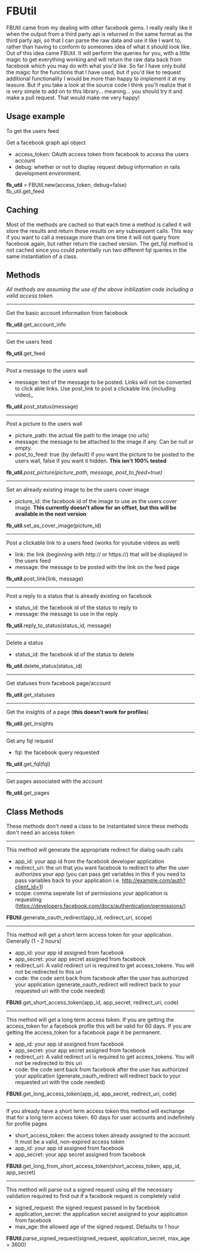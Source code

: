 # FBUtil #

FBUtil came from my dealing with other facebook gems. I really really like it when the output from a third party api is returned in the same format as the third party api, so that I can parse the raw data and use it like I want to, rather than having to conform to someones idea of what it should look like. Out of this idea came FBUtil. It will perform the queries for you, with a little magic to get everything working and will return the raw data back from facebook which you may do with what you'd like. So far I have only build the magic for the functions that I have used, but if you'd like to request additional functionality I would be more than happy to implement it at my leasure. But if you take a look at the source code I think you'll realize that it is very simple to add on to this library... meaning... you should try it and make a pull request. That would make me very happy!

## Usage example ##

To get the users feed

Get a facebook graph api object  
 * access_token: OAuth access token from facebook to access the users account  
 * debug: whether or not to display request debug information in rails development environment.  

**fb_util** = FBUtil.new(access_token, debug=false)  
fb_util.get_feed

## Caching ##

Most of the methods are cached so that each time a method is called it will store the results and return those results on any subsequent calls. This way if you want to call a message more than one time it will not query from facebook again, but rather return the cached version. The get_fql method is not cached since you could potentially run two different fql queries in the same instantiation of a class.

## Methods ##
_All methods are assuming the use of the above initilization code including a valid access token._  

- - -

Get the basic account information from facebook  

**fb_util**.get\_account\_info

- - -

Get the users feed  

**fb_util**.get\_feed

- - -

Post a message to the users wall  
*  message: text of the message to be posted. Links will not be converted to click able links. Use post_link to post a clickable link (including video)_  

**fb_util**.post\_status(message)

- - -

Post a picture to the users wall  
*  picture\_path: the actual file path to the image (no urls)  
*  message: the message to be attached to the image if any. Can be null or empty.  
*  post\_to\_feed: true (by default) if you want the picture to be posted to the users wall, false if you want it hidden. **This isn't 100% tested**  

**fb_util**_.post_picture(picture_path, message, post_to_feed=true)_

- - -

Set an already existing image to be the users cover image  
*  picture\_id: the facebook id of the image to use as the users cover image. **This currently doesn't allow for an offset, but this will be available in the next version**  

**fb_util**.set\_as\_cover\_image(picture\_id)

- - -

Post a clickable link to a users feed (works for youtube videos as well)  
*  link: the link (beginning with http:// or https://) that will be displayed in the users feed  
*  message: the message to be posted with the link on the feed page  

**fb_util**.post\_link(link, message)

- - - 

Post a reply to a status that is already existing on facebook
*  status\_id: the facebook id of the status to reply to  
*  message: the message to use in the reply  

**fb_util**.reply\_to\_status(status\_id, message)

- - - 

Delete a status  
*  status\_id: the facebook id of the status to delete  

**fb_util**.delete_status(status\_id)

- - - 

Get statuses from facebook page/account  

**fb_util**.get\_statuses

- - - 

Get the insights of a page (**this doesn't work for profiles**)  

**fb_util**.get\_insights

- - - 

Get any fql request  
*  fql: the facebook query requested  

**fb_util**.get\_fql(fql)

- - -

Get pages associated with the account  

**fb_util**.get\_pages

## Class Methods ##
These methods don't need a class to be instantiated since these methods don't need an access token  

- - -

This method will generate the appropriate redirect for dialog oauth calls
*  app_id: your app id from the facebook developer application  
*  redirect_uri: the uri that you want facebook to redirect to after the user authorizes your app (you can pass get variables in this if you need to pass variables back to your application i.e. http://example.com/auth?client_id=1)  
*  scope: comma seperate list of permissions your application is requesting (https://developers.facebook.com/docs/authentication/permissions/)  

**FBUtil**.generate_oauth_redirect(app_id, redirect_uri, scope)

- - -

This method will get a short term access token for your application. Generally (1 - 2 hours)
*  app_id: your app id assigned from facebook  
*  app_secret: your app secret assigned from facebook  
*  redirect_uri: A valid redirect uri is required to get access_tokens. You will not be redirected to this uri  
*  code: the code sent back from facebook after the user has authorized your application (generate_oauth_redirect will redirect back to your requested uri with the code needed)  

**FBUtil**.get_short_access_token(app_id, app_secret, redirect_uri, code)

- - -

This method will get a long term access token. If you are getting the access_token for a facebook profile this will be valid for 60 days. If you are getting the access_token for a facebook page it be permanent.
*  app_id: your app id assigned from facebook   
*  app_secret: your app secret assigned from facebook  
*  redirect_uri: A valid redirect uri is required to get access_tokens. You will not be redirected to this uri  
*  code: the code sent back from facebook after the user has authorized your application (generate_oauth_redirect will redirect back to your requested uri with the code needed)  

**FBUtil**.get_long_access_token(app_id, app_secret, redirect_uri, code)

- - -

If you already have a short term access token this method will exchange that for a long term access token. 60 days for user accounts and indefinitely for profile pages
*  short_access_token: the access token already assigned to the account. It must be a valid, non-expired access token  
*  app_id: your app id assigned from facebook  
*  app_secret: your app secret assigned from facebook  

**FBUtil**.get_long_from_short_access_token(short_access_token, app_id, app_secret)

- - -

This method will parse out a signed request using all the necessary validation required to find out if a facebook request is completely valid  
*  signed_request: the signed request passed in by facebook  
*  application_secret: the application secret assigned to your application from facebook  
*  max_age: the allowed age of the signed request. Defaults to 1 hour  

**FBUtil**.parse_signed_request(signed_request, application_secret, max_age = 3600)

